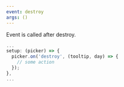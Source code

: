 ```yaml
---
event: destroy
args: ()
---
```


Event is called after destroy.

```js
...
setup: (picker) => {
  picker.on('destroy', (tooltip, day) => {
    // some action
  });
},
...
```